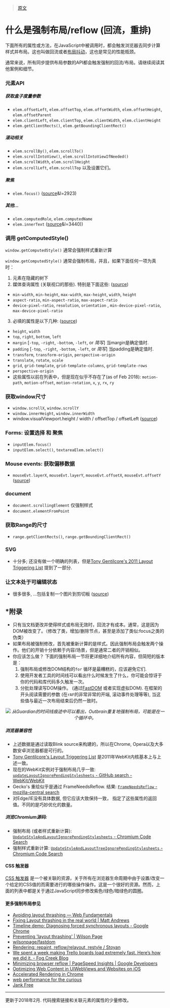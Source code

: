 > [原文](https://gist.github.com/paulirish/5d52fb081b3570c81e3a)

# 什么是强制布局/reflow (回流，重排)

下面所有的属性或方法，在JavaScript中被调用时，都会触发浏览器去同步计算样式并布局。这也叫做回流或者[布局抖动](https://kellegous.com/j/2013/01/26/layout-performance/)，这也是常见的性能瓶颈。

通常来说，所有同步提供布局参数的API都会触发强制的回流/布局。请继续阅读其他案例和细节。

### 元素API

##### 获取盒子度量参数
* `elem.offsetLeft`, `elem.offsetTop`, `elem.offsetWidth`, `elem.offsetHeight`, `elem.offsetParent`
* `elem.clientLeft`, `elem.clientTop`, `elem.clientWidth`, `elem.clientHeight`
* `elem.getClientRects()`, `elem.getBoundingClientRect()`

##### 滚动相关
* `elem.scrollBy()`, `elem.scrollTo()`
* `elem.scrollIntoView()`, `elem.scrollIntoViewIfNeeded()`  
* `elem.scrollWidth`, `elem.scrollHeight`
* `elem.scrollLeft`, `elem.scrollTop` 以及设置它们。

##### 聚焦
* `elem.focus()` ([source](https://cs.chromium.org/chromium/src/third_party/WebKit/Source/core/dom/Element.cpp?q=updateLayoutIgnorePendingStylesheets+-f:out+-f:test&sq=package:chromium&dr=C)&l=2923)

##### 其他…
* `elem.computedRole`, `elem.computedName`  
* `elem.innerText` ([source](https://cs.chromium.org/chromium/src/third_party/WebKit/Source/core/dom/Element.cpp?q=updateLayoutIgnorePendingStylesheets+-f:out+-f:test&sq=package:chromium&dr=C)&l=3440))

### 调用 getComputedStyle()

`window.getComputedStyle()` 通常会强制样式重新计算 

`window.getComputedStyle()` 通常会强制布局，并且，如果下面任何一项为真时：

1. 元素在隐藏的树下
2. 媒体查询属性 (关联视口的那些). 特别是下面这些: ([source](https://cs.chromium.org/chromium/src/third_party/WebKit/Source/core/css/MediaQueryExp.cpp?type=cs&q=f:MediaQueryExp.cpp+MediaQueryExp::IsViewportDependent&l=192))
  * `min-width`, `min-height`, `max-width`, `max-height`, `width`, `height`
  * `aspect-ratio`, `min-aspect-ratio`, `max-aspect-ratio`
  * `device-pixel-ratio`, `resolution`, `orientation` , `min-device-pixel-ratio`, `max-device-pixel-ratio`
3. 必填的属性是以下几种:  ([source](https://cs.chromium.org/chromium/src/third_party/WebKit/Source/core/css/CSSComputedStyleDeclaration.cpp?dr=C&q=f:CSSComputedStyleDeclaration.cpp+isLayoutDependent&sq=package:chromium))
  * `height`, `width`
  * `top`, `right`, `bottom`, `left`
  * `margin` [`-top`, `-right`, `-bottom`, `-left`, or *简写*] 当margin是确定值时.
  * `padding` [`-top`, `-right`, `-bottom`, `-left`, or *简写*] 当padding是确定值时.
  * `transform`, `transform-origin`, `perspective-origin`
  * `translate`, `rotate`, `scale`
  * `grid`, `grid-template`, `grid-template-columns`, `grid-template-rows`
  * `perspective-origin`
  * 这些属性以前在列表中，但是现在似乎不存在了(as of Feb 2018): `motion-path`, `motion-offset`, `motion-rotation`, `x`, `y`, `rx`, `ry`

### 获取window尺寸

* `window.scrollX`, `window.scrollY`
* `window.innerHeight`, `window.innerWidth`
*  window.visualViewport.height / width / offsetTop / offsetLeft ([source](https://source.chromium.org/chromium/chromium/src/+/master:third_party/blink/renderer/core/frame/visual_viewport.cc;l=435-461;drc=a3c165458e524bdc55db15d2a5714bb9a0c69c70?originalUrl=https:%2F%2Fcs.chromium.org%2F))

### Forms: 设置选择 和 聚焦

* `inputElem.focus()`
* `inputElem.select()`, `textareaElem.select()`

### Mouse events: 获取偏移数据

* `mouseEvt.layerX`, `mouseEvt.layerY`, `mouseEvt.offsetX`, `mouseEvt.offsetY` ([source](https://cs.chromium.org/chromium/src/third_party/WebKit/Source/core/events/MouseEvent.cpp?type=cs&q=f:Mouse+f:cpp+::computeRelativePosition&sq=package:chromium&l=517))

### document

* `document.scrollingElement` 仅强制样式
* `document.elementFromPoint`

### 获取Range的尺寸

* `range.getClientRects()`, `range.getBoundingClientRect()`

### SVG

* 十分多; 还没有做一个明确的列表，但是[Tony Gentilcore's 2011 Layout Triggering List](http://gent.ilcore.com/2011/03/how-not-to-trigger-layout-in-webkit.html) 提到了一部分.


### 让文本处于可编辑状态
  
* 很多很多, …包括复制一个图片到剪切板 ([source](https://cs.chromium.org/search/?q=UpdateStyleAndLayoutIgnorePendingStylesheets+file:%5Esrc/third_party/WebKit/Source/core/editing/+package:%5Echromium$&type=cs))
  

## *附录

* 只有当文档更改并使得样式或布局无效时，回流才有成本。通常，这是因为DOM被改变了。（修改了类，增加/删除节点，甚至是添加了类似:focus之类的伪类）
* 如果布局被强制修改，首先被重新计算的是样式。因此强制布局会触发两个操作。他们的开销十分依赖于内容/场景，但是通常二者的开销相似。
* 你应该怎么做？ 下面的强制布局一节将更详细地介绍所有内容，但简短的版本是： 
  1. 强制布局或修改DOM结构的`for` 循环是最糟糕的，应该避免它们. 
  1. 使用开发者工具的时间线可以看出什么时候发生了什么，你可能会惊讶于你的代码和库代码多久触发一次。
  1. 分批处理读写DOM操作。 (通过[FastDOM](https://github.com/wilsonpage/fastdom) 或者实现虚拟DOM). 在框架的开头阅读需要的参数 (在`rAF`的非常非常的开端, 滚动事件处理等等), 当这些值与最近一次布局结束后仍然一致时。 

<center>
<img src="https://cloud.githubusercontent.com/assets/39191/10144107/9fae0b48-65d0-11e5-8e87-c9a8e999b064.png">
 <i>从Guardian的时间线痕迹中可以看出，Outbrain重复地强制布局，可能是在一个循环中。</i>
</center>

##### 浏览器兼容性 
* 上述数据是通过读取Blink source来构建的，所以在Chrome, Opera以及大多数安卓浏览器都是可行的。
* [Tony Gentilcore's Layout Triggering List](http://gent.ilcore.com/2011/03/how-not-to-trigger-layout-in-webkit.html) 是2011年WebKit内核基本上与上述一致。 
* 现在的WebKit实例对于强制布局几乎一致: [`updateLayoutIgnorePendingStylesheets` - GitHub search - WebKit/WebKit ](https://github.com/WebKit/webkit/search?q=updateLayoutIgnorePendingStylesheets&utf8=%E2%9C%93)
* Gecko's 重绘似乎是通过 FrameNeedsReflow. 结果: [`FrameNeedsReflow` - mozilla-central search](http://lxr.mozilla.org/mozilla-central/search?string=FrameNeedsReflow&find=&findi=%5C.c&filter=%5E%5B%5E%5C0%5D*%24&hitlimit=&tree=mozilla-central)
* 对Edge/IE没有具体数据, 但它应该大致保持一致， 指定了这些属性的返回值。不同的是巧妙优化的数量。

##### 浏览Chromium源码:
* 强制布局 (或者样式重新计算): [`UpdateStyleAndLayoutIgnorePendingStylesheets` - Chromium Code Search](https://cs.chromium.org/search/?q=UpdateStyleAndLayoutIgnorePendingStylesheets+-f:out+-f:test&type=cs)
* 强制样式重新计算: [`UpdateStyleAndLayoutTreeIgnorePendingStylesheets` - Chromium Code Search](https://cs.chromium.org/search/?q=UpdateStyleAndLayoutTreeIgnorePendingStylesheets++-f:out+-f:test&type=cs)

#### CSS 触发器

[CSS 触发器](http://csstriggers.com/) 是一个被关联的资源，关于所有在浏览器生命周期中由于设置/改变一个给定的CSS值的而需要进行的哪些操作操作。这是一个很好的资源。然而，上面的列表中都是关于通过JavaScript同步修改紫色/绿色/暗绿色的圆圈。

#### 更多强制布局参见

* [Avoiding layout thrashing — Web Fundamentals](https://developers.google.com/web/fundamentals/performance/rendering/avoid-large-complex-layouts-and-layout-thrashing?hl=en)
* [Fixing Layout thrashing in the real world | Matt Andrews](https://mattandre.ws/2014/05/really-fixing-layout-thrashing/)
* [Timeline demo: Diagnosing forced synchronous layouts - Google Chrome](https://developer.chrome.com/devtools/docs/demos/too-much-layout)
* [Preventing &apos;layout thrashing&apos; | Wilson Page](http://wilsonpage.co.uk/preventing-layout-thrashing/)
* [wilsonpage/fastdom](https://github.com/wilsonpage/fastdom)
* [Rendering: repaint, reflow/relayout, restyle / Stoyan](http://www.phpied.com/rendering-repaint-reflowrelayout-restyle/)
* [We spent a week making Trello boards load extremely fast. Here’s how we did it. - Fog Creek Blog](http://blog.fogcreek.com/we-spent-a-week-making-trello-boards-load-extremely-fast-heres-how-we-did-it/)
* [Minimizing browser reflow  |  PageSpeed Insights  |  Google Developers](https://developers.google.com/speed/articles/reflow?hl=en)
* [Optimizing Web Content in UIWebViews and Websites on iOS](https://developer.apple.com/videos/wwdc/2012/?id=601)
* [Accelerated Rendering in Chrome](http://www.html5rocks.com/en/tutorials/speed/layers/)
* [web performance for the curious](https://www.igvita.com/slides/2012/web-performance-for-the-curious/)
* [Jank Free](http://jankfree.org/)

-------------

更新于2018年2月. 代码搜索链接和关联元素的属性的少量修改。
